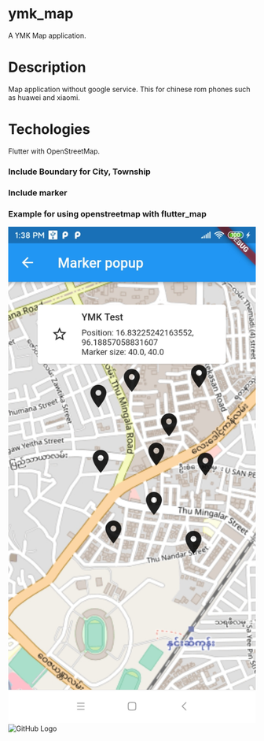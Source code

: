 # ymk_map

A YMK Map application.

# Description

Map application without google service.
This for chinese rom phones such as huawei and xiaomi.

# Techologies

Flutter with OpenStreetMap.

### Include Boundary for City, Township
### Include marker
### Example for using openstreetmap with flutter_map

![GitHub Logo](/images/boundary.jpg)
![GitHub Logo](/images/boundary1.png)
